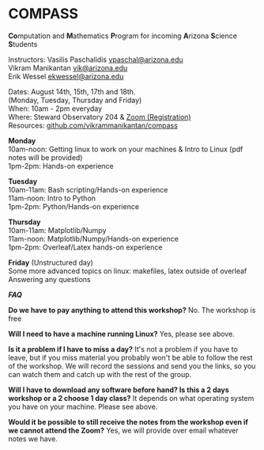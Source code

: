 # COMPASS

**Co**mputation and **M**athematics **P**rogram for incoming **A**rizona **S**cience **S**tudents

Instructors:
Vasilis Paschalidis <vpaschal@arizona.edu> \
Vikram Manikantan <vik@arizona.edu> \
Erik Wessel <ekwessel@arizona.edu>

Dates: August 14th, 15th, 17th and 18th. \
       (Monday, Tuesday, Thursday and Friday) \
When: 10am - 2pm everyday \
Where: Steward Observatory 204 & [Zoom (Registration)](https://arizona.zoom.us/meeting/register/tZAlfuupqD4uHtBD6uaf6u6XsSnPbkeQEKsO) \
Resources: [github.com/vikrammanikantan/compass](github.com/vikrammanikantan/compass)

**Monday** \
10am-noon: Getting linux to work on your machines & Intro to Linux (pdf notes will be provided) \
1pm-2pm: Hands-on experience 

**Tuesday** \
10am-11am: Bash scripting/Hands-on experience \
11am-noon:  Intro to Python \
1pm-2pm: Python/Hands-on experience 

**Thursday** \
10am-11am: Matplotlib/Numpy \
11am-noon: Matplotlib/Numpy/Hands-on experience \
1pm-2pm: Overleaf/Latex hands-on experience 

**Friday** (Unstructured day) \
Some more advanced topics on linux: makefiles, latex outside of overleaf \
Answering any questions 


***FAQ***

**Do we have to pay anything to attend this workshop?**
No. The workshop is free

**Will I need to have a machine running Linux?**
Yes, please see above.

**Is it a problem if I have to miss a day?**
It's not a problem if you have to leave, but if you miss material you probably won't be able to follow the rest of the workshop. We will record the sessions and send you the links, so you can watch them and catch up with the rest of the group.

**Will I have to download any software before hand? Is this a 2 days workshop or a 2 choose 1 day class?**
It depends on what operating system you have on your machine. Please see above.

**Would it be possible to still receive the notes from the workshop even if we cannot attend the Zoom?**
Yes, we will provide over email whatever notes we have.
       
